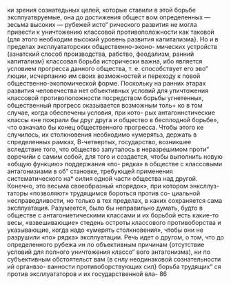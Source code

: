ки зрения сознатедьных целей, которые ставили в этой
борьбе эксплуатвруемые, она до достижения общест
вом определенных — зесьма высоких — рубежей исто“
рического развития не могла привести к уничтожению
классовой противоположности как таковой (для этого
необходим высокий уровень развития капитализма}.
Но и в пределах эксплуататорских общественно-эконо-
мических устройств (азнатский слособ производства,
рабство, феодализм, ранний капитализм} классовая
борьба исторически важна, ибо является условием
прогресса данного общества, т. е. способствует его эво“
люции, исчерпанию им своих возможностей и переходу
к повой общественно-экопомической форме.
Поскольку на ранних этарах развития человечества
нет объективных условий для упичтожения классовой
противоположности посредством борьбы угнетенных,
общественный прогресс оказывается возможным толь+
ко в том случае, когда обеспечены условия, при кото-
рых антагоннстические классы «не пожрали бы друг
друга и общество в бесплодной борьбе», что означало
бы конец общественного прогресса. Чтобы этого ке
случилось, их столкновения необходимо «умерятьз,
держать в спределенных рамках,
В-четвертых, государство, возникшее вследствие
того, что общество запуталось в неразрешимом проти“
воречийи с самим собой, для того и создается, чтобы
выполнить новую «общую функцию» поддержания «по-
рядка» в обществе с классовыми антагонизиами в об“
становке, требующей применения систематического на*
силия одной части общества над другой. Конечно, это
весьма своеобразный «порядок», при котором энксллуз-
таторы «позволяют» трудящимся бороться против со-
циальной несправедливости, но только в тех пределах,
в каких сохраняется сама эксплуатация.
Разумеется, было бы неправильно думать, будто в
обществе с антагониетическими классами и их борьбой
есть какие-то весы, «взвешивающие» стедень остроты
классового противоборства и указывающие, когда надо
«умерять столкновения», чтобы они не разрушили «по»
рядка» эксплуатации. Речь идет о другом, о том, что
до определенного рубежа ин ло объективным причинам
{отсутствие условий для полного уничтожения классо“
вого антагонизма), ни по субъективным обстоятельст
вам (в снлу неодинаковой сознательности ий органвзо-
ванности противоборствующих сил} борьба трудящих“
ся против эксллуататоров и их государственной вла-
86
